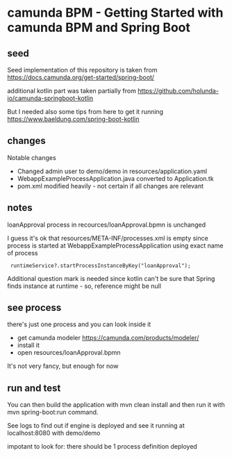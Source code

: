 # camunda BPM - Getting Started with camunda BPM and Spring Boot

## seed

Seed implementation of this repository is taken from https://docs.camunda.org/get-started/spring-boot/

additional kotlin part was taken partially from https://github.com/holunda-io/camunda-springboot-kotlin

But I needed also some tips from here to get it running https://www.baeldung.com/spring-boot-kotlin

## changes

Notable changes

- Changed admin user to demo/demo in resources/application.yaml
- WebappExampleProcessApplication.java converted to Application.tk
- pom.xml modified heavily - not certain if all changes are relevant

## notes

loanApproval process in recources/loanApproval.bpmn is unchanged

I guess it's ok that resources/META-INF/processes.xml is empty since process is started at WebappExampleProcessApplication using exact name of process

     runtimeService?.startProcessInstanceByKey("loanApproval");

Additional question mark is needed since kotlin can't be sure that Spring finds instance at runtime - so, reference might be null

## see process

there's just one process and you can look inside it
- get camunda modeler https://camunda.com/products/modeler/
- install it
- open resources/loanApproval.bpmn

It's not very fancy, but enough for now

## run and test

You can then build the application with mvn clean install and then run it with mvn spring-boot:run command.

See logs to find out if engine is deployed and see it running at localhost:8080 with demo/demo

impotant to look for: there should be 1 process definition deployed